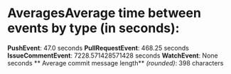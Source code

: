 # AveragesAverage time between events by type (in seconds):
 **PushEvent**: 47.0 seconds
 **PullRequestEvent**: 468.25 seconds
 **IssueCommentEvent**: 7228.571428571428 seconds
 **WatchEvent**: None seconds
** Average commit message length** *(rounded)*:
398 characters